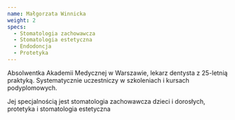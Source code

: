 ```yaml
---
name: Małgorzata Winnicka
weight: 2
specs:
  - Stomatologia zachowawcza
  - Stomatologia estetyczna
  - Endodoncja
  - Protetyka
---
```


Absolwentka Akademii Medycznej w Warszawie, lekarz dentysta z 25-letnią praktyką. Systematycznie uczestniczy w szkoleniach i kursach podyplomowych.

Jej specjalnością jest stomatologia zachowawcza dzieci i dorosłych, protetyka i stomatologia estetyczna

